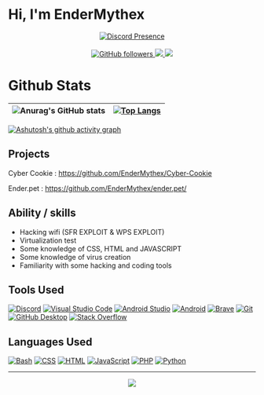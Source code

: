 <h1>Hi, I'm EnderMythex</h1>

<div align="center">
  <a href="https://discord.com/users/1006197798577909880">
    <img src="https://lanyard.cnrad.dev/api/1006197798577909880" alt="Discord Presence">
  </a>
</div>

<br>

<div align="center">

  <a href="https://github.com/EnderMythex">
    <img alt="GitHub followers" src="https://img.shields.io/github/followers/EnderMythex?style=for-the-badge&color=ff63e7&logo=github">
  </a>
  
  <a href="https://twitter.com/Endermythex7">
    <img src="https://img.shields.io/twitter/follow/Endermythex7?&label=%40EnderMythex7&logo=x&style=for-the-badge&color=ff63e7">
  </a>
  
  <a href="https://github.com/EnderMythex">
    <img src="https://komarev.com/ghpvc/?username=EnderMythex&style=for-the-badge&color=ff63e7&logo=github">
  </a>
  
</div>

<h1>Github Stats</h1>

| ![Anurag's GitHub stats](https://github-readme-stats.vercel.app/api?username=EnderMythex&show_icons=true&theme=transparent) | [![Top Langs](https://github-readme-stats.vercel.app/api/top-langs/?username=EnderMythex&layout=donut&theme=transparent)](https://github.com/anuraghazra/github-readme-stats) |
| ------------- | ------------- |

[![Ashutosh's github activity graph](https://github-readme-activity-graph.vercel.app/graph?username=EnderMythex&theme=react-dark)](https://github.com/ashutosh00710/github-readme-activity-graph)

<h2>Projects</h2>

Cyber Cookie : https://github.com/EnderMythex/Cyber-Cookie </p>

Ender.pet : https://github.com/EnderMythex/ender.pet/

<h2>Ability / skills</h2>

- Hacking wifi (SFR EXPLOIT & WPS EXPLOIT)
- Virtualization test
- Some knowledge of CSS, HTML and JAVASCRIPT
- Some knowledge of virus creation
- Familiarity with some hacking and coding tools

<h2>Tools Used</h2>

<a href="#"><img alt="Discord" src="https://img.shields.io/badge/-Discord-5865F2.svg?logo=discord&logoColor=white"></a> 
<a href="#"><img alt="Visual Studio Code" src="https://img.shields.io/badge/Visual%20Studio%20Code-0078d7.svg?logo=visual-studio-code&logoColor=white"></a> 
<a href="#"><img alt="Android Studio" src="https://img.shields.io/badge/Android%20Studio-008678.svg?logo=android-studio&logoColor=white"></a> 
<a href="#"><img alt="Android" src="https://img.shields.io/badge/Android-3DDC84?logo=android&logoColor=white"></a> 
<a href="#"><img alt="Brave" src="https://img.shields.io/badge/-Brave-FB542B?logo=brave&logoColor=white"></a> 
<a href="#"><img alt="Git" src="https://img.shields.io/badge/Git-F05033.svg?logo=git&logoColor=white"></a> 
<a href="#"><img alt="GitHub Desktop" src="https://img.shields.io/badge/GitHub%20Desktop-8034A9.svg?logo=github&logoColor=white"></a> 
<a href="#"><img alt="Stack Overflow" src="https://img.shields.io/badge/-Stack%20Overflow-FE7A16?logo=stack-overflow&logoColor=white"></a>

<h2>Languages Used</h2>

<a href="https://github.com/search?q=user%3ADenverCoder1+language%3Abash"><img alt="Bash" src="https://img.shields.io/badge/Bash-121011.svg?logo=gnu-bash&logoColor=white"></a> <a href="https://github.com/search?q=user%3ADenverCoder1+language%3Acss"><img alt="CSS" src="https://img.shields.io/badge/CSS-1572B6.svg?logo=css3&logoColor=white"></a> <a href="https://github.com/search?q=user%3ADenverCoder1+language%3Ahtml"><img alt="HTML" src="https://img.shields.io/badge/HTML-E34F26.svg?logo=html5&logoColor=white"></a> <a href="https://github.com/search?q=user%3ADenverCoder1+language%3Ajavascript"><img alt="JavaScript" src="https://img.shields.io/badge/JavaScript-F7DF1E.svg?logo=javascript&logoColor=black"></a> <a href="https://github.com/search?q=user%3ADenverCoder1+language%3Aphp"><img alt="PHP" src="https://img.shields.io/badge/PHP-777BB4.svg?logo=php&logoColor=white"></a> <a href="https://github.com/search?q=user%3ADenverCoder1+language%3Apython"><img alt="Python" src="https://img.shields.io/badge/Python-14354C.svg?logo=python&logoColor=white"></a> 

<hr>

<p align="center">
  <img src="https://1.bp.blogspot.com/-lKJKpqe85y4/XVVYr9-WHRI/AAAAAAAAB9M/-h245-Fg-nYbZqvO0RV0tlfhxQ8sqvEawCLcBGAs/s1600/Sampler.gif">
</p>
